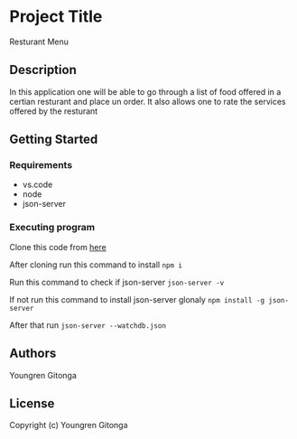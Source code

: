 # Project Title

Resturant Menu

## Description

In this application one will be able to go through a list of food offered in a certian resturant and place un order. It also allows one to rate the services offered by the resturant

## Getting Started

### Requirements

  * vs.code
  * node 
  * json-server

### Executing program

Clone this code from [here](https://github.com/Yuongren/Project-Meal-Menu)

After cloning run this command to install `npm i`

Run this command to check if json-server `json-server -v`

If not run this command to install json-server glonaly `npm install -g json-server`

After that run `json-server --watchdb.json`

## Authors

Youngren Gitonga


## License

Copyright (c) Youngren Gitonga

